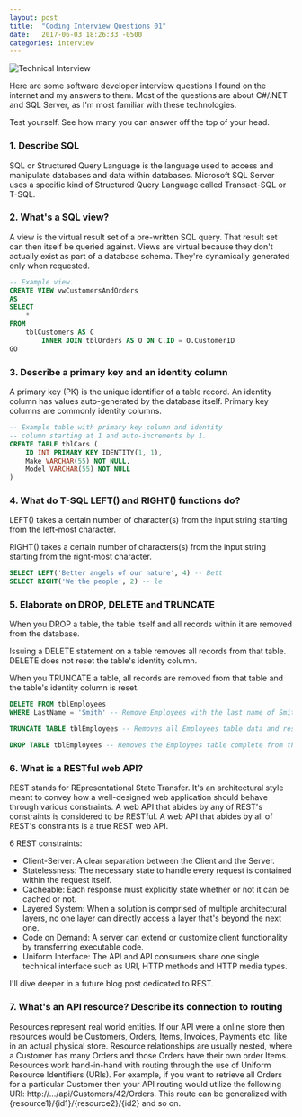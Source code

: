 ```yaml
---
layout: post
title:  "Coding Interview Questions 01"
date:   2017-06-03 18:26:33 -0500
categories: interview
---
```


![Technical Interview][TechnicalInterview]

Here are some software developer interview questions I found on the internet and my answers to them. Most of the questions are about C#/.NET and SQL Server, as I'm most familiar with these technologies.

Test yourself. See how many you can answer off the top of your head.  

### 1. Describe SQL

SQL or Structured Query Language is the language used to access and manipulate databases and data within databases. Microsoft SQL Server uses a specific kind of Structured Query Language called Transact-SQL or T-SQL. 

### 2. What's a SQL view?

A view is the virtual result set of a pre-written SQL query. That result set can then itself be queried against. Views are virtual because they don't actually exist as part of a database schema. They're dynamically generated only when requested.

```sql
-- Example view.
CREATE VIEW vwCustomersAndOrders
AS
SELECT 
    *
FROM 
    tblCustomers AS C 
        INNER JOIN tblOrders AS O ON C.ID = O.CustomerID
GO
```

### 3. Describe a primary key and an identity column

A primary key (PK) is the unique identifier of a table record. An identity column has values auto-generated by the database itself. Primary key columns are commonly identity columns.

```sql
-- Example table with primary key column and identity 
-- column starting at 1 and auto-increments by 1.
CREATE TABLE tblCars (
    ID INT PRIMARY KEY IDENTITY(1, 1),
    Make VARCHAR(55) NOT NULL,
    Model VARCHAR(55) NOT NULL
)
```

### 4. What do T-SQL LEFT() and RIGHT() functions do?

LEFT() takes a certain number of character(s) from the input string starting from the left-most character.

RIGHT() takes a certain number of characters(s) from the input string starting from the right-most character.

```sql
SELECT LEFT('Better angels of our nature', 4) -- Bett
SELECT RIGHT('We the people', 2) -- le
```

### 5. Elaborate on DROP, DELETE and TRUNCATE

When you DROP a table, the table itself and all records within it are removed from the database. 

Issuing a DELETE statement on a table removes all records from that table. DELETE does not reset the table's identity column.

When you TRUNCATE a table, all records are removed from that table and the table's identity column is reset.

```sql
DELETE FROM tblEmployees
WHERE LastName = 'Smith' -- Remove Employees with the last name of Smith.

TRUNCATE TABLE tblEmployees -- Removes all Employees table data and resets identity column.

DROP TABLE tblEmployees -- Removes the Employees table complete from the database.
```

### 6. What is a RESTful web API?

REST stands for REpresentational State Transfer. It's an architectural style meant to convey how a well-designed web application should behave through various constraints. A web API that abides by any of REST's constraints is considered to be RESTful. A web API that abides by all of REST's constraints is a true REST web API.

6 REST constraints:
- Client-Server: A clear separation between the Client and the Server.
- Statelessness: The necessary state to handle every request is contained within the request itself.
- Cacheable: Each response must explicitly state whether or not it can be cached or not.
- Layered System: When a solution is comprised of multiple architectural layers, no one layer can directly access a layer that's beyond the next one.
- Code on Demand: A server can extend or customize client functionality by transferring executable code.
- Uniform Interface: The API and API consumers share one single technical interface such as URI, HTTP methods and HTTP media types.

I'll dive deeper in a future blog post dedicated to REST.

### 7. What's an API resource? Describe its connection to routing

Resources represent real world entities. If our API were a online store then resources would be Customers, Orders, Items, Invoices, Payments etc. like in an actual physical store. Resource relationships are usually nested, where a Customer has many Orders and those Orders have their own order Items. Resources work hand-in-hand with routing through the use of Uniform Resource Identifiers (URIs). For example, if you want to retrieve all Orders for a particular Customer then your API routing would utilize the following URI: http://.../api/Customers/42/Orders. This route can be generalized with {resource1}/{id1}/{resource2}/{id2} and so on.

[TechnicalInterview]: https://putadesign.vn/wp-content/uploads/2016/03/slide3.jpg